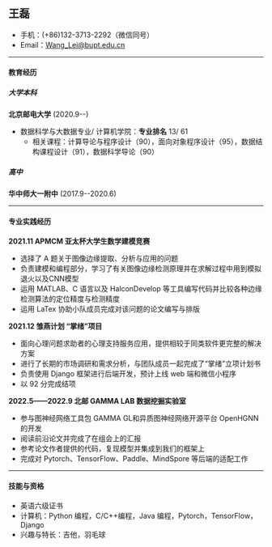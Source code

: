 ## 王磊

 - 手机：(+86)132-3713-2292（微信同号）
 - Email：Wang_Lei@bupt.edu.cn

---

#### 教育经历

#####  **大学本科**

  **北京邮电大学**	 (2020.9--)

* 数据科学与大数据专业/ 计算机学院：**专业排名** 13/ 61
  * 相关课程：计算导论与程序设计（90），面向对象程序设计（95），数据结构课程设计（91），数据科学导论（90）

##### **高中**

  **华中师大一附中**	(2017.9--2020.6)

---

#### 专业实践经历

**2021.11 APMCM 亚太杯大学生数学建模竞赛**

* 选择了 A 题关于图像边缘提取、分析与应用的问题
* 负责建模和编程部分，学习了有关图像边缘检测原理并在求解过程中用到模拟退火以及CNN模型
* 运用 MATLAB、C 语言以及 HalconDevelop 等工具编写代码并比较各种边缘检测算法的定位精度与检测精度
* 运用 LaTex 协助小队成员完成对该问题的论文编写与排版

**2021.12 雏燕计划 “掌绪”项目**

* 面向心理问题求助者的心理支持服务应用，提供相较于同类软件更完整的解决方案
* 进行了长期的市场调研和需求分析，与团队成员一起完成了“掌绪”立项计划书
* 负责使用 Django 框架进行后端开发，预计上线 web 端和微信小程序
* 以 92 分完成结项

**2022.5——2022.9 北邮 GAMMA LAB 数据挖掘实验室**

* 参与图神经网络工具包 GAMMA GL和异质图神经网络开源平台 OpenHGNN 的开发
* 阅读前沿论文并完成了在组会上的汇报
* 参考论文作者提供的代码，复现模型并集成到我们的框架上
* 完成对 Pytorch、TensorFlow、Paddle、MindSpore 等后端的适配工作

---

#### 技能与资格

* 英语六级证书
* 计算机：Python 编程，C/C++编程，Java 编程，Pytorch，TensorFlow，Django
* 兴趣与特长：吉他，羽毛球

